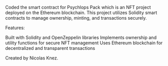 Coded the smart contract for Psychlops Pack which is an NFT project deployed on the Ethereum blockchain. This project utilizes Solidity smart contracts 
to manage ownership, minting, and transactions securely.

Features:

Built with Solidity and OpenZeppelin libraries
Implements ownership and utility functions for secure NFT management
Uses Ethereum blockchain for decentralized and transparent transactions

Created by Nicolas Knez.
